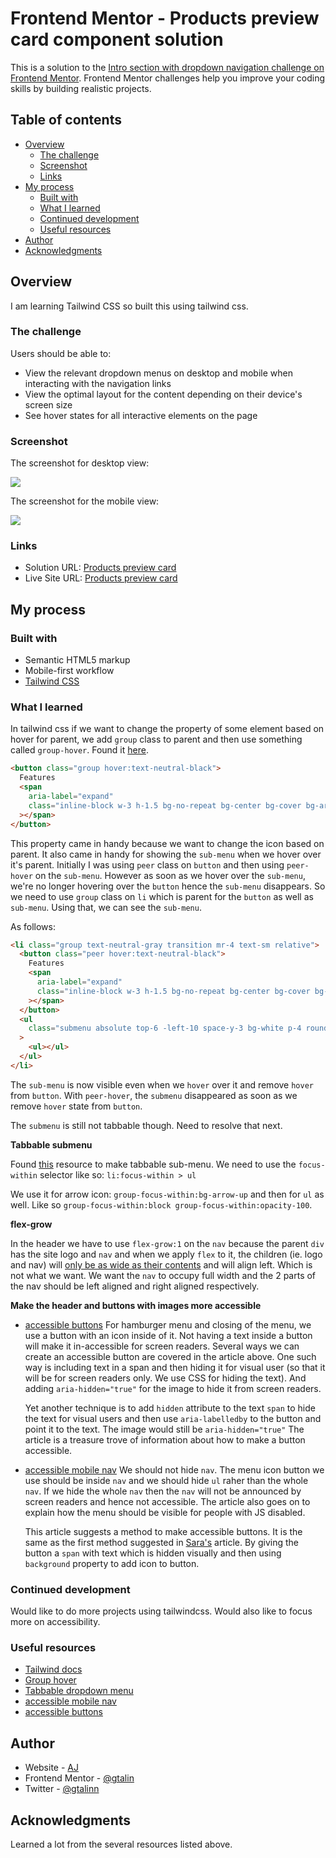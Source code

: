 # Frontend Mentor - Products preview card component solution

This is a solution to the [Intro section with dropdown navigation challenge on Frontend Mentor](https://www.frontendmentor.io/challenges/intro-section-with-dropdown-navigation-ryaPetHE5). Frontend Mentor challenges help you improve your coding skills by building realistic projects.

## Table of contents

- [Overview](#overview)
  - [The challenge](#the-challenge)
  - [Screenshot](#screenshot)
  - [Links](#links)
- [My process](#my-process)
  - [Built with](#built-with)
  - [What I learned](#what-i-learned)
  - [Continued development](#continued-development)
  - [Useful resources](#useful-resources)
- [Author](#author)
- [Acknowledgments](#acknowledgments)

## Overview

I am learning Tailwind CSS so built this using tailwind css.

### The challenge

Users should be able to:

- View the relevant dropdown menus on desktop and mobile when interacting with the navigation links
- View the optimal layout for the content depending on their device's screen size
- See hover states for all interactive elements on the page

### Screenshot

The screenshot for desktop view:

![](./screenshot-desktop.png)

The screenshot for the mobile view:

![](./screenshot-mobile.png)

### Links

- Solution URL: [Products preview card](https://github.com/gtalin/front-end-mentor/intro-section-dropdown-nav)
- Live Site URL: [Products preview card](https://gtalin.github.io/front-end-mentor/intro-section-dropdown-nav)

## My process

### Built with

- Semantic HTML5 markup
- Mobile-first workflow
- [Tailwind CSS](https://tailwindcss.com/)

### What I learned

In tailwind css if we want to change the property of some element based on hover for parent, we add `group` class to parent and then use something called `group-hover`.
Found it [here](https://stackoverflow.com/questions/65946335/how-to-make-parent-div-activate-styling-of-child-div-for-hover-and-active).

```html
<button class="group hover:text-neutral-black">
  Features
  <span
    aria-label="expand"
    class="inline-block w-3 h-1.5 bg-no-repeat bg-center bg-cover bg-arrow-down transition group-hover:bg-arrow-up group-focus:bg-arrow-up"
  ></span>
</button>
```

This property came in handy because we want to change the icon based on parent. It also came in handy for showing the `sub-menu` when we hover over it's parent.
Initially I was using `peer` class on `button` and then using `peer-hover` on the `sub-menu`. However as soon as we hover over the `sub-menu`, we're no longer hovering over the `button` hence the `sub-menu` disappears. So we need to use `group` class on `li` which is parent for the `button` as well as `sub-menu`. Using that, we can see the `sub-menu`.

As follows:

```html
<li class="group text-neutral-gray transition mr-4 text-sm relative">
  <button class="peer hover:text-neutral-black">
    Features
    <span
      aria-label="expand"
      class="inline-block w-3 h-1.5 bg-no-repeat bg-center bg-cover bg-arrow-down transition group-hover:bg-arrow-up "
    ></span>
  </button>
  <ul
    class="submenu absolute top-6 -left-10 space-y-3 bg-white p-4 rounded-xl shadow-2xl z-1 w-[150px] hidden opacity-0 group-hover:block group-hover:opacity-100"
  >
    <ul></ul>
  </ul>
</li>
```

The `sub-menu` is now visible even when we `hover` over it and remove `hover` from `button`. With `peer-hover`, the `submenu` disappeared as soon as we remove `hover` state from `button`.

The `submenu` is still not tabbable though. Need to resolve that next.

**Tabbable submenu**

Found [this](https://css-tricks.com/solved-with-css-dropdown-menus/) resource to make tabbable sub-menu.
We need to use the `focus-within` selector like so: `li:focus-within > ul`

We use it for arrow icon: `group-focus-within:bg-arrow-up` and then for `ul` as well. Like so `group-focus-within:block group-focus-within:opacity-100`.

**flex-grow**

In the header we have to use `flex-grow:1` on the `nav` because the parent `div` has the site logo and `nav` and when we apply `flex` to it, the children (ie. logo and nav) will [only be as wide as their contents](https://stackoverflow.com/questions/50455838/flexbox-not-full-width) and will align left. Which is not what we want. We want the `nav` to occupy full width and the 2 parts of the nav should be left aligned and right aligned respectively.

**Make the header and buttons with images more accessible**

- [accessible buttons](https://www.sarasoueidan.com/blog/accessible-icon-buttons)
  For hamburger menu and closing of the menu, we use a button with an icon inside of it. Not having a text inside a button will make it in-accessible for screen readers. Several ways we can create an accessible button are covered in the article above. One such way is including text in a span and then hiding it for visual user (so that it will be for screen readers only. We use CSS for hiding the text).
  And adding `aria-hidden="true"` for the image to hide it from screen readers.

  Yet another technique is to add `hidden` attribute to the text `span` to hide the text for visual users and then use `aria-labelledby` to the button and point it to the text. The image would still be `aria-hidden="true"`
  The article is a treasure trove of information about how to make a button accessible.

- [accessible mobile nav](https://www.a11ymatters.com/pattern/mobile-nav/)
  We should not hide `nav`. The menu icon button we use should be inside `nav` and we should hide `ul` raher than the whole `nav`. If we hide the whole `nav` then the `nav` will not be announced by screen readers and hence not accessible.
  The article also goes on to explain how the menu should be visible for people with JS disabled.

  This article suggests a method to make accessible buttons. It is the same as the first method suggested in [Sara's](https://www.sarasoueidan.com/blog/accessible-icon-buttons/#site-header) article. By giving the button a `span` with text which is hidden visually and then using `background` property to add icon to button.

### Continued development

Would like to do more projects using tailwindcss. Would also like to focus more on accessibility.

### Useful resources

- [Tailwind docs](https://tailwindcss.com/docs/)
- [Group hover](https://stackoverflow.com/questions/65946335/how-to-make-parent-div-activate-styling-of-child-div-for-hover-and-active)
- [Tabbable dropdown menu](https://css-tricks.com/solved-with-css-dropdown-menus/)
- [accessible mobile nav](https://www.a11ymatters.com/pattern/mobile-nav/)
- [accessible buttons](https://www.sarasoueidan.com/blog/accessible-icon-buttons)

## Author

- Website - [AJ](https://github.com/gtalin)
- Frontend Mentor - [@gtalin](https://www.frontendmentor.io/profile/gtalin)
- Twitter - [@gtalinn](https://twitter.com/gtalinn)

## Acknowledgments

Learned a lot from the several resources listed above.
